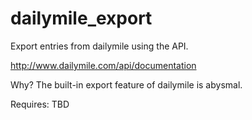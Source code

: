 dailymile_export
================

Export entries from dailymile using the API.

http://www.dailymile.com/api/documentation


Why?  The built-in export feature of dailymile is abysmal.


Requires:  TBD